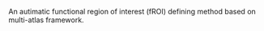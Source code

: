 An autimatic functional region of interest (fROI) defining method
based on multi-atlas framework.


